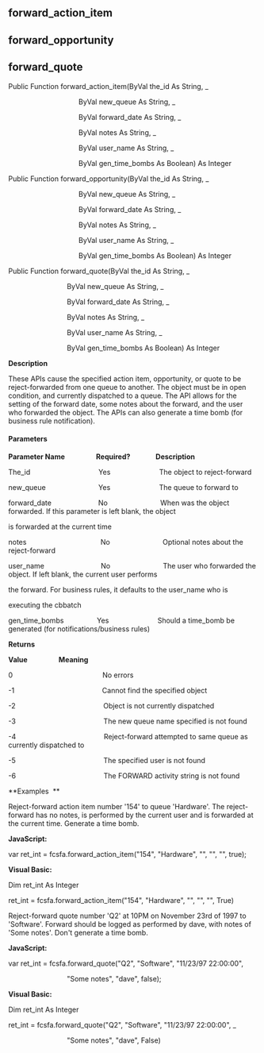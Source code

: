 forward_action_item
---------------------

forward_opportunity
-------------------

forward_quote
-------------

Public Function forward_action_item(ByVal the_id As String, _

                                    ByVal new_queue As String, _

                                    ByVal forward_date As String, _

                                    ByVal notes As String, _

                                    ByVal user_name As String, _

                                    ByVal gen_time_bombs As Boolean) As Integer

Public Function forward_opportunity(ByVal the_id As String, _

                                    ByVal new_queue As String, _

                                    ByVal forward_date As String, _

                                    ByVal notes As String, _

                                    ByVal user_name As String, _

                                    ByVal gen_time_bombs As Boolean) As Integer

Public Function forward_quote(ByVal the_id As String, _

                              ByVal new_queue As String, _

                              ByVal forward_date As String, _

                              ByVal notes As String, _

                              ByVal user_name As String, _

                              ByVal gen_time_bombs As Boolean) As Integer

**Description**

These APIs cause the specified action item, opportunity, or quote to be reject-forwarded from one queue to another. The object must be in open condition, and currently dispatched to a queue. The API allows for the setting of the forward date, some notes about the forward, and the user who forwarded the object. The APIs can also generate a time bomb (for business rule notification).

#### Parameters
**Parameter Name**                **Required?**             **Description**

The_id                                   Yes                         The object to reject-forward

new_queue                           Yes                         The queue to forward to

forward_date                        No                           When was the object forwarded. If this parameter is left blank, the object

is forwarded at the current time

notes                                      No                           Optional notes about the reject-forward

user_name                             No                           The user who forwarded the object. If left blank, the current user performs

the forward. For business rules, it defaults to the user_name who is

executing the cbbatch

gen_time_bombs                 Yes                         Should a time_bomb be generated (for notifications/business rules)

**Returns**

**Value**                **Meaning**

0                                              No errors

-1                                             Cannot find the specified object

-2                                             Object is not currently dispatched

-3                                             The new queue name specified is not found

-4                                             Reject-forward attempted to same queue as currently dispatched to

-5                                             The specified user is not found

-6                                             The FORWARD activity string is not found

**Examples  **

 Reject-forward action item number '154' to queue 'Hardware'. The reject-forward has no notes, is performed by the current user and is forwarded at the current time. Generate a time bomb.

**JavaScript:**

var ret_int = fcsfa.forward_action_item("154", "Hardware", "", "", "", true);

**Visual Basic:**

Dim ret_int As Integer

ret_int = fcsfa.forward_action_item("154", "Hardware", "", "", "", True)

 Reject-forward quote number 'Q2' at 10PM on November 23rd of 1997 to 'Software'. Forward should be logged as performed by dave, with notes of 'Some notes'. Don't generate a time bomb.

**JavaScript:**

var ret_int = fcsfa.forward_quote("Q2", "Software", "11/23/97 22:00:00",

                              "Some notes", "dave", false);

**Visual Basic:**

Dim ret_int As Integer

ret_int = fcsfa.forward_quote("Q2", "Software", "11/23/97 22:00:00", _

                              "Some notes", "dave", False)